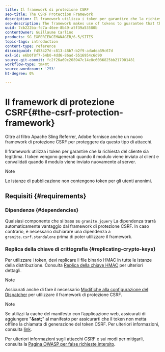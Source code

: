```yaml
---
title: Il framework di protezione CSRF
seo-title: The CSRF Protection Framework
description: Il framework utilizza i token per garantire che la richiesta del cliente sia legittima
seo-description: The framework makes use of tokens to guarantee that the client request is legitimate
uuid: 7cb222ba-fc7a-46ee-8b49-a5f39a53580b
contentOwner: Guillaume Carlino
products: SG_EXPERIENCEMANAGER/6.5/SITES
topic-tags: introduction
content-type: reference
discoiquuid: f453427d-c813-48b7-b2f9-adadea39c67d
exl-id: e6b0f8f7-54b0-4dd6-86ad-5516954c6d90
source-git-commit: fc2f26a69c208947c14e8c6036825bb217901481
workflow-type: tm+mt
source-wordcount: '253'
ht-degree: 0%

---
```


# Il framework di protezione CSRF{#the-csrf-protection-framework}

Oltre al filtro Apache Sling Referrer, Adobe fornisce anche un nuovo framework di protezione CSRF per proteggere da questo tipo di attacchi.

Il framework utilizza i token per garantire che la richiesta del cliente sia legittima. I token vengono generati quando il modulo viene inviato al client e convalidati quando il modulo viene inviato nuovamente al server.

>[!NOTE]
>
>Le istanze di pubblicazione non contengono token per gli utenti anonimi.

## Requisiti {#requirements}

### Dipendenze {#dependencies}

Qualsiasi componente che si basa su `granite.jquery` La dipendenza trarrà automaticamente vantaggio dal framework di protezione CSRF. In caso contrario, è necessario dichiarare una dipendenza a `granite.csrf.standalone` prima di poter utilizzare il framework.

### Replica della chiave di crittografia {#replicating-crypto-keys}

Per utilizzare i token, devi replicare il file binario HMAC in tutte le istanze della distribuzione. Consulta [Replica della chiave HMAC](/help/sites-administering/encapsulated-token.md#replicating-the-hmac-key) per ulteriori dettagli.

>[!NOTE]
>
>Assicurati anche di fare il necessario [Modifiche alla configurazione del Dispatcher](https://helpx.adobe.com/experience-manager/dispatcher/user-guide.html) per utilizzare il framework di protezione CSRF.

>[!NOTE]
>
>Se utilizzi la cache del manifesto con l’applicazione web, assicurati di aggiungere &quot;**&amp;ast;**&quot; al manifesto per assicurarti che il token non metta offline la chiamata di generazione del token CSRF. Per ulteriori informazioni, consulta [link](https://www.w3.org/TR/offline-webapps/).
>
>Per ulteriori informazioni sugli attacchi CSRF e sui modi per mitigarli, consulta la [Pagina OWASP per false richieste intersito](https://owasp.org/www-community/attacks/csrf).
